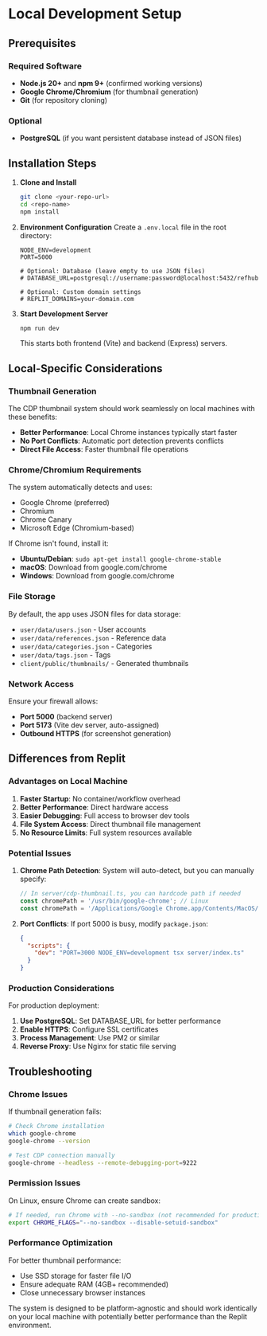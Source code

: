 # Local Development Setup

## Prerequisites

### Required Software
- **Node.js 20+** and **npm 9+** (confirmed working versions)
- **Google Chrome/Chromium** (for thumbnail generation)
- **Git** (for repository cloning)

### Optional
- **PostgreSQL** (if you want persistent database instead of JSON files)

## Installation Steps

1. **Clone and Install**
   ```bash
   git clone <your-repo-url>
   cd <repo-name>
   npm install
   ```

2. **Environment Configuration**
   Create a `.env.local` file in the root directory:
   ```env
   NODE_ENV=development
   PORT=5000
   
   # Optional: Database (leave empty to use JSON files)
   # DATABASE_URL=postgresql://username:password@localhost:5432/refhub
   
   # Optional: Custom domain settings
   # REPLIT_DOMAINS=your-domain.com
   ```

3. **Start Development Server**
   ```bash
   npm run dev
   ```

   This starts both frontend (Vite) and backend (Express) servers.

## Local-Specific Considerations

### Thumbnail Generation
The CDP thumbnail system should work seamlessly on local machines with these benefits:
- **Better Performance**: Local Chrome instances typically start faster
- **No Port Conflicts**: Automatic port detection prevents conflicts
- **Direct File Access**: Faster thumbnail file operations

### Chrome/Chromium Requirements
The system automatically detects and uses:
- Google Chrome (preferred)
- Chromium
- Chrome Canary
- Microsoft Edge (Chromium-based)

If Chrome isn't found, install it:
- **Ubuntu/Debian**: `sudo apt-get install google-chrome-stable`
- **macOS**: Download from google.com/chrome
- **Windows**: Download from google.com/chrome

### File Storage
By default, the app uses JSON files for data storage:
- `user/data/users.json` - User accounts
- `user/data/references.json` - Reference data
- `user/data/categories.json` - Categories
- `user/data/tags.json` - Tags
- `client/public/thumbnails/` - Generated thumbnails

### Network Access
Ensure your firewall allows:
- **Port 5000** (backend server)
- **Port 5173** (Vite dev server, auto-assigned)
- **Outbound HTTPS** (for screenshot generation)

## Differences from Replit

### Advantages on Local Machine
1. **Faster Startup**: No container/workflow overhead
2. **Better Performance**: Direct hardware access
3. **Easier Debugging**: Full access to browser dev tools
4. **File System Access**: Direct thumbnail file management
5. **No Resource Limits**: Full system resources available

### Potential Issues
1. **Chrome Path Detection**: System will auto-detect, but you can manually specify:
   ```javascript
   // In server/cdp-thumbnail.ts, you can hardcode path if needed
   const chromePath = '/usr/bin/google-chrome'; // Linux
   const chromePath = '/Applications/Google Chrome.app/Contents/MacOS/Google Chrome'; // macOS
   ```

2. **Port Conflicts**: If port 5000 is busy, modify `package.json`:
   ```json
   {
     "scripts": {
       "dev": "PORT=3000 NODE_ENV=development tsx server/index.ts"
     }
   }
   ```

### Production Considerations
For production deployment:
1. **Use PostgreSQL**: Set DATABASE_URL for better performance
2. **Enable HTTPS**: Configure SSL certificates
3. **Process Management**: Use PM2 or similar
4. **Reverse Proxy**: Use Nginx for static file serving

## Troubleshooting

### Chrome Issues
If thumbnail generation fails:
```bash
# Check Chrome installation
which google-chrome
google-chrome --version

# Test CDP connection manually
google-chrome --headless --remote-debugging-port=9222
```

### Permission Issues
On Linux, ensure Chrome can create sandbox:
```bash
# If needed, run Chrome with --no-sandbox (not recommended for production)
export CHROME_FLAGS="--no-sandbox --disable-setuid-sandbox"
```

### Performance Optimization
For better thumbnail performance:
- Use SSD storage for faster file I/O
- Ensure adequate RAM (4GB+ recommended)
- Close unnecessary browser instances

The system is designed to be platform-agnostic and should work identically on your local machine with potentially better performance than the Replit environment.